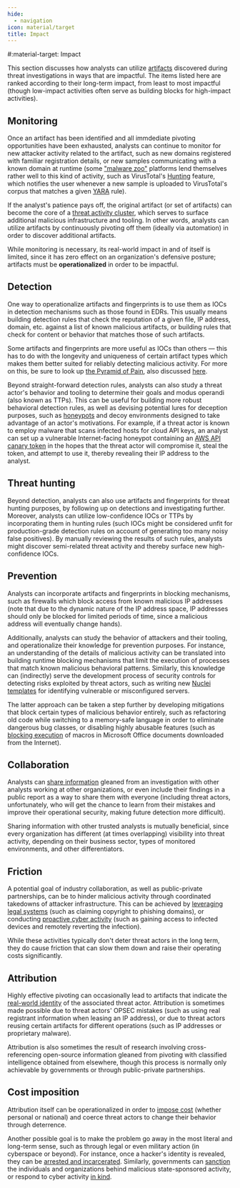 ```yaml
---
hide:
  - navigation
icon: material/target
title: Impact
---
```


#:material-target: Impact

This section discusses how analysts can utilize [artifacts](/artifacts) discovered during threat investigations in ways that are impactful. The items listed here are ranked according to their long-term impact, from least to most impactful (though low-impact activities often serve as building blocks for high-impact activities).

## Monitoring

Once an artifact has been identified and all immdediate pivoting opportunities have been exhausted, analysts can continue to monitor for new attacker activity related to the artifact, such as new domains registered with familiar registration details, or new samples communicating with a known domain at runtime (some ["malware zoo"](/tools/#malware-zoos) platforms lend themselves rather well to this kind of activity, such as VirusTotal's [Hunting](https://www.virustotal.com/gui/hunting-overview) feature, which notifies the user whenever a new sample is uploaded to VirusTotal's corpus that matches a given [YARA](https://virustotal.github.io/yara/) rule).

If the analyst's patience pays off, the original artifact (or set of artifacts) can become the core of a [threat activity cluster](https://vertex.link/blogs/what-is-a-threat-cluster/), which serves to surface additional malicious infrastructure and tooling. In other words, analysts can utilize artifacts by continuously pivoting off them (ideally via automation) in order to discover additional artifacts.

While monitoring is necessary, its real-world impact in and of itself is limited, since it has zero effect on an organization's defensive posture; artifacts must be **operationalized** in order to be impactful.

## Detection

One way to operationalize artifacts and fingerprints is to use them as IOCs in detection mechanisms such as those found in EDRs. This usually means building detection rules that check the reputation of a given file, IP address, domain, etc. against a list of known malicious artifacts, or building rules that check for content or behavior that matches those of such artifacts.

Some artifacts and fingerprints are more useful as IOCs than others — this has to do with the longevity and uniqueness of certain artifact types which makes them better suited for reliably detecting malicious activity. For more on this, be sure to look up [the Pyramid of Pain](https://detect-respond.blogspot.com/2013/03/the-pyramid-of-pain.html), also discussed [here](https://amitaico.substack.com/p/the-other-pyramids).

Beyond straight-forward detection rules, analysts can also study a threat actor's behavior and tooling to determine their goals and modus operandi (also known as TTPs). This can be useful for building more robust behavioral detection rules, as well as devising potential lures for deception purposes, such as [honeypots](https://en.wikipedia.org/wiki/Honeypot_(computing)) and decoy environments designed to take advantage of an actor's motivations. For example, if a threat actor is known to employ malware that scans infected hosts for cloud API keys, an analyst can set up a vulnerable Internet-facing honeypot containing an [AWS API canary token](https://docs.canarytokens.org/guide/aws-keys-token.html) in the hopes that the threat actor will compromise it, steal the token, and attempt to use it, thereby revealing their IP address to the analyst.

## Threat hunting

Beyond detection, analysts can also use artifacts and fingerprints for threat hunting purposes, by following up on detections and investigating further. Moreover, analysts can utilize low-confidence IOCs or TTPs by incorporating them in hunting rules (such IOCs might be considered unfit for production-grade detection rules on account of generating too many noisy false positives). By manually reviewing the results of such rules, analysts might discover semi-related threat activity and thereby surface new high-confidence IOCs.

## Prevention

Analysts can incorporate artifacts and fingerprints in blocking mechanisms, such as firewalls which block access from known malicious IP addresses (note that due to the dynamic nature of the IP address space, IP addresses should only be blocked for limited periods of time, since a malicious address will eventually change hands).

Additionally, analysts can study the behavior of attackers and their tooling, and operationalize their knowledge for prevention purposes. For instance, an understanding of the details of malicious activity can be translated into building runtime blocking mechanisms that limit the execution of processes that match known malicious behavioral patterns. Similarly, this knowledge can (indirectly) serve the development process of security controls for detecting risks exploited by threat actors, such as writing new [Nuclei templates](https://docs.projectdiscovery.io/templates/introduction) for identifying vulnerable or misconfigured servers.

The latter approach can be taken a step further by developing mitigations that block certain types of malicious behavior entirely, such as refactoring old code while switching to a memory-safe language in order to eliminate dangerous bug classes, or disabling highly abusable features (such as [blocking execution](https://learn.microsoft.com/en-us/deployoffice/security/internet-macros-blocked) of macros in Microsoft Office documents downloaded from the Internet).

## Collaboration

Analysts can [share information](https://blog.bushidotoken.net/2024/04/strengthening-proactive-cti-through.html) gleaned from an investigation with other analysts working at other organizations, or even include their findings in a public report as a way to share them with everyone (including threat actors, unfortunately, who will get the chance to learn from their mistakes and improve their operational security, making future detection more difficult).

Sharing information with other trusted analysts is mutually beneficial, since every organization has different (at times overlapping) visibility into threat activity, depending on their business sector, types of monitored environments, and other differentiators.

## Friction

A potential goal of industry collaboration, as well as public-private partnerships, can be to hinder malicious activity through coordinated takedowns of attacker infrastructure. This can be achieved by [leveraging legal systems](https://blogs.microsoft.com/on-the-issues/2022/04/07/cyberattacks-ukraine-strontium-russia/) (such as claiming copyright to phishing domains), or conducting [proactive cyber activity](https://www.fbi.gov/news/stories/fbi-partners-dismantle-qakbot-infrastructure-in-multinational-cyber-takedown) (such as gaining access to infected devices and remotely reverting the infection).

While these activities typically don't deter threat actors in the long term, they do cause friction that can slow them down and raise their operating costs significantly.

## Attribution

Highly effective pivoting can occasionally lead to artifacts that indicate the [real-world identity](https://intrusiontruth.wordpress.com/2018/08/15/apt10-was-managed-by-the-tianjin-bureau-of-the-chinese-ministry-of-state-security/) of the associated threat actor. Attribution is sometimes made possible due to threat actors' OPSEC mistakes (such as using real registrant information when leasing an IP address), or due to threat actors reusing certain artifacts for different operations (such as IP addresses or proprietary malware).

Attribution is also sometimes the result of research involving cross-referencing open-source information gleaned from pivoting with classified intelligence obtained from elsewhere, though this process is normally only achievable by governments or through public-private partnerships.

## Cost imposition

Attribution itself can be operationalized in order to [impose cost](https://www.lawfaremedia.org/article/cost-imposition-point-understanding-us-cyber-operations-and-strategy-behind-achieving-effects) (whether personal or national) and coerce threat actors to change their behavior through deterrence.

Another possible goal is to make the problem go away in the most literal and long-term sense, such as through legal or even military action (in cyberspace or beyond). For instance, once a hacker's identity is revealed, they can be [arrested and incarcerated](https://thehackernews.com/2023/08/two-lapsus-hackers-convicted-in-london.html). Similarly, governments can [sanction](https://home.treasury.gov/news/press-releases/jy2292) the individuals and organizations behind malicious state-sponsored activity, or respond to cyber activity [in kind](https://www.nytimes.com/2019/02/26/us/politics/us-cyber-command-russia.html).